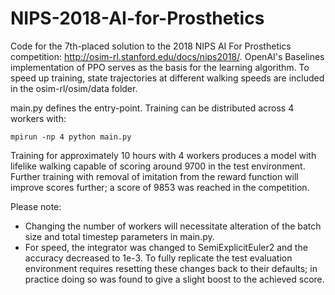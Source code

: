 # NIPS-2018-AI-for-Prosthetics

Code for the 7th-placed solution to the 2018 NIPS AI For Prosthetics competition: http://osim-rl.stanford.edu/docs/nips2018/. OpenAI's Baselines implementation of PPO serves as the basis for the learning algorithm. To speed up training, state trajectories at different walking speeds are included in the osim-rl/osim/data folder.

main.py defines the entry-point. Training can be distributed across 4 workers with:

```
mpirun -np 4 python main.py
```

Training for approximately 10 hours with 4 workers produces a model with lifelike walking capable of scoring around 9700 in the test environment. Further training with removal of imitation from the reward function will improve scores further; a score of 9853 was reached in the competition.

Please note:
- Changing the number of workers will necessitate alteration of the batch size and total timestep parameters in main.py.
- For speed, the integrator was changed to SemiExplicitEuler2 and the accuracy decreased to 1e-3. To fully replicate the test evaluation environment requires resetting these changes back to their defaults; in practice doing so was found to give a slight boost to the achieved score.
